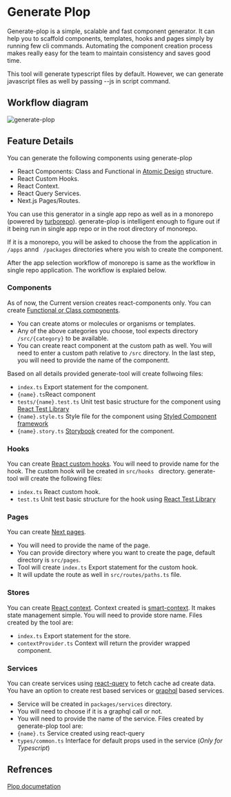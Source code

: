 
# Generate Plop

Generate-plop is a simple, scalable and fast component generator. It can help 
you to scaffold components, templates, hooks and pages simply by running few 
cli commands. Automating the component creation process makes really easy for 
the team to maintain consistency and saves good time. 

This tool will generate typescript files by default. However, we can generate
javascript files as well by passing --js in script command.

## Workflow diagram

![generate-plop](https://s10.gifyu.com/images/workflow928767aefb9d6b3d.png)


## Feature Details
You can generate the following components using generate-plop

- React Components: Class and Functional in [Atomic Design](https://atomicdesign.bradfrost.com/) structure. 
- React Custom Hooks.
- React Context.
- React Query Services.
- Next.js Pages/Routes.

You can use this generator in a single app repo as well as in a monorepo
(powered by [turborepo](https://turborepo.org/)).
generate-plop is intelligent enough to figure out if it being run in single app repo
or in the root directory of monorepo.

If it is a monorepo, you will be asked to choose the from the application in ```` /apps````
annd ```` /packages```` directories where you wish to create the component.

After the app selection workflow of monorepo is same as the workflow in single repo application. 
The workflow is explaied below.

### Components
As of now, the Current version creates react-components only. You can create [Functional
or Class components](https://reactjs.org/docs/components-and-props.html).
- You can create atoms or molecules or organisms or templates.
- Any of the above categories you choose, tool expects directory ````/src/{category}```` 
    to be available.
- You can create react component at the custom path as well. You will need to enter
    a custom path relative to ````/src```` directory.
In the last step, you will need to provide the name of the componentt.

Based on all details provided generate-tool will create follwoing files:
 - ````index.ts```` Export statement for the component.
 - ````{name}.ts````React component
 - ````tests/{name}.test.ts```` Unit test basic structure for the component using [React Test Library](https://testing-library.com/docs/react-testing-library/intro/)
 - ````{name}.style.ts```` Style file for the component using [Styled Component framework](https://styled-components.com/)
 - ````{name}.story.ts```` [Storybook](https://storybook.js.org/) created for the component.
 
### Hooks
You can create [React custom hooks](https://reactjs.org/docs/hooks-custom.html). You 
will need to provide name for the hook.
The custom hook will be created in ````src/hooks ```` directory. generate-tool 
will create the following files:
- ````index.ts```` React custom hook.
- ````test.ts```` Unit test basic structure for the hook using [React Test Library](https://testing-library.com/docs/react-testing-library/intro/)

### Pages
You can create [Next pages](https://nextjs.org/docs/basic-features/pages).
 - You will need to provide the name of the page.
 - You can provide directory where you want to create the page, default directory 
    is ````src/pages````.
 - Tool will create ````index.ts```` Export statement for the custom hook.
 - It will update the route as well in ````src/routes/paths.ts```` file.

### Stores
You can create [React context](https://reactjs.org/docs/context.html). Context created
is [smart-context](https://www.npmjs.com/package/smart-context). It makes state management
simple. You will need to provide store name. Files created by the tool are:
 - ````index.ts```` Export statement for the store.
 - ````contextProvider.ts```` Context will return the provider wrapped component.

### Services
You can create services using [react-query](https://react-query.tanstack.com/) to fetch
cache ad create data. You have an option to create rest based services or [graphql](https://graphql.org/) based
services.
- Service will be created in ````packages/services```` directory.
- You will need to choose if it is a graphql call or not.
- You will need to provide the name of the service.
Files created by generate-plop tool are:
- ````{name}.ts```` Service created using react-query
- ````types/common.ts```` Interface for default props used in the service (*Only for Typescript*)

## Refrences 
[Plop documetation](https://plopjs.com/documentation/)
